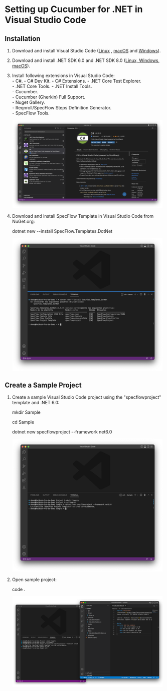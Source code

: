 Setting up Cucumber for .NET in Visual Studio Code
=====================================================

Installation
------------

1.  Download and install Visual Studio Code ([Linux](https://code.visualstudio.com/docs/setup/linux) , [macOS](https://code.visualstudio.com/docs/setup/mac) and [Windows](https://code.visualstudio.com/docs/setup/windos)).
2.  Download and install .NET SDK 6.0 and .NET SDK 8.0 ([Linux, Windows, macOS](https://dotnet.microsoft.com/download/dotnet/6.0)).
3.  Install following extensions in Visual Studio Code:  
    \- C#.
    \- C# Dev Kit.
    \- C# Extensions.
    \- .NET Core Test Explorer.  
    \- .NET Core Tools.
    \- .NET Install Tools.  
    \- Cucumber.  
    \- Cucumber (Gherkin) Full Support.  
    \- Nuget Gallery.  
    \- Reqnroll/SpecFlow Steps Definition Generator.  
    \- SpecFlow Tools.  
      
    ![](Images/CucumberForNETVSCodeExtensions.png)
    
5.  Download and install SpecFlow Template in Visual Studio Code from NuGet.org:  
      
    dotnet new --install SpecFlow.Templates.DotNet  
      
    ![](Images/SpecFlowTemplateForVSCode.png)
    
    
Create a Sample Project
-----------------------

1.  Create a sample Visual Studio Code project using the "specflowproject" template and .NET 6.0:
    
   
    mkdir Sample
    
    cd Sample
    
    dotnet new specflowproject --framework net6.0
    
    ![](Images/CreateSampleVSCodeProject.png)
    
 2. Open sample project:
 
    code .
    
    ![](Images/OpenSampleVSCode.png)
    
